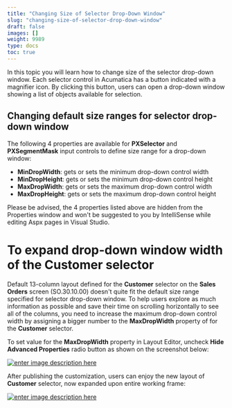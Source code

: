 ```yaml
---
title: "Changing Size of Selector Drop-Down Window"
slug: "changing-size-of-selector-drop-down-window"
draft: false
images: []
weight: 9989
type: docs
toc: true
---
```


In this topic you will learn how to change size of the selector drop-down window. Each selector control in Acumatica has a button indicated with a magnifier icon. By clicking this button, users can open a drop-down window showing a list of objects available for selection.

## Changing default size ranges for selector drop-down window
The following 4 properties are available for **PXSelector** and **PXSegmentMask** input controls to define size range for a drop-down window:

 - **MinDropWidth**: gets or sets the minimum drop-down control width
 - **MinDropHeight**: gets or sets the minimum drop-down control height
 - **MaxDropWidth**: gets or sets the maximum drop-down control width
 - **MaxDropHeight**: gets or sets the maximum drop-down control height

Please be advised, the 4 properties listed above are hidden from the Properties window and won't be suggested to you by IntelliSense while editing Aspx pages in Visual Studio.

# To expand drop-down window width of the Customer selector #

Default 13-column layout defined for the **Customer** selector on the **Sales Orders** screen (SO.30.10.00) doesn't quite fit the default size range specified for selector drop-down window. To help users explore as much information as possible and save their time on scrolling horizontally to see all of the columns, you need to increase the maximum drop-down control width by assigning a bigger number to the **MaxDropWidth** property of for the **Customer** selector.

To set value for the **MaxDropWidth** property in Layout Editor, uncheck **Hide Advanced Properties** radio button as shown on the screenshot below:

[![enter image description here][1]][1]

After publishing the customization, users can enjoy the new layout of **Customer** selector, now expanded upon entire working frame:

[![enter image description here][2]][2]


  [1]: https://i.stack.imgur.com/KM1vi.png
  [2]: https://i.stack.imgur.com/iKGsy.png

